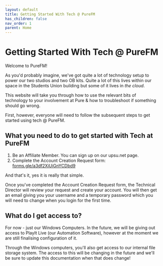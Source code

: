 ```yaml
---
layout: default
title: Getting Started With Tech @ PureFM
has_children: false
nav_order: 1
parent: Home
---
```


# Getting Started With Tech @ PureFM

Welcome to PureFM!

As you'd probably imagine, we've got quite a lot of technology setup to power our two studios and two OB kits. Quite a lot of this lives within our space in the Students Union building but some of it lives in *the cloud*.

This website will take you through how to use the relevant bits of technology to your involvement at Pure & how to troubleshoot if something should go wrong. 

First, however, everyone will need to follow the subsequent steps to get started using tech @ PureFM.

## What **you** need to do to get started with Tech at PureFM
1. Be an Affiliate Member. You can sign up on our upsu.net page.
2. Complete the Account Creation Request form: [forms.gle/a3df2XiUiGnYCDbd9](https://forms.gle/a3df2XiUiGnYCDbd9)

And that's it, yes it is really that simple.

Once you've completed the Account Creation Request form, the Technical Director will review your request and create your account. You will then get an email giving you your username and a temporary password which you will need to change when you login for the first time.

## What do I get access to?
For now - just our Windows Computers. In the future, we will be giving out access to PlayIt Live (our Automation Software), however at the moment we are still finalising configuration of it. 

Through the Windows computers, you'll also get access to our internal file storage system. The access to this will be changing in the future and we'll be sure to update this documentation when that does change!
